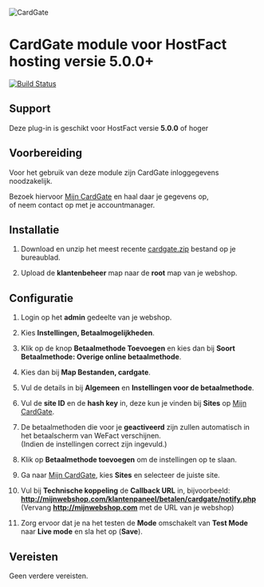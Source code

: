 ![CardGate](https://cdn.curopayments.net/thumb/200/logos/cardgate.png)

# CardGate module voor HostFact hosting versie **5.0.0+**

[![Build Status](https://travis-ci.org/cardgate/hostfact.svg?branch=master)](https://travis-ci.org/cardgate/hostfact)

## Support

Deze plug-in is geschikt voor HostFact versie **5.0.0** of hoger

## Voorbereiding

Voor het gebruik van deze module zijn CardGate inloggegevens noodzakelijk.

Bezoek hiervoor [Mijn CardGate](https://my.cardgate.com/) en haal daar je gegevens op,  
of neem contact op met je accountmanager.

## Installatie

1. Download en unzip het meest recente [cardgate.zip](https://github.com/cardgate/hostfact/releases/) bestand op je bureaublad.

2. Upload de **klantenbeheer** map naar de **root** map van je webshop.
  
## Configuratie

1. Login op het **admin** gedeelte van je webshop.

2. Kies **Instellingen, Betaalmogelijkheden**.

3. Klik op de knop **Betaalmethode Toevoegen** en kies dan bij **Soort Betaalmethode: Overige online betaalmethode**. 

4. Kies dan bij **Map Bestanden, cardgate**.

5. Vul de details in bij **Algemeen** en **Instellingen voor de betaalmethode**.

6. Vul de **site ID** en de **hash key** in, deze kun je vinden bij **Sites** op [Mijn CardGate](https://my.cardgate.com/).

7. De betaalmethoden die voor je **geactiveerd** zijn zullen automatisch in het betaalscherm van WeFact verschijnen.  
   (Indien de instellingen correct zijn ingevuld.)

8. Klik op **Betaalmethode toevoegen** om de instellingen op te slaan.

9. Ga naar [Mijn CardGate](https://my.cardgate.com/), kies **Sites** en selecteer de juiste site.

10. Vul bij **Technische koppeling** de **Callback URL** in, bijvoorbeeld:  
    **http://mijnwebshop.com/klantenpaneel/betalen/cardgate/notify.php**  
    (Vervang **http://mijnwebshop.com** met de URL van je webshop)  

11. Zorg ervoor dat je na het testen de **Mode** omschakelt van **Test Mode** naar **Live mode** en sla het op (**Save**).
 
## Vereisten

Geen verdere vereisten.
